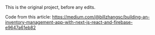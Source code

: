 This is the original project, before any edits.

Code from this article:
https://medium.com/@billzhangsc/building-an-inventory-management-app-with-next-js-react-and-firebase-e9647a61eb82
